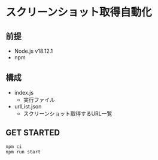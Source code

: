 # スクリーンショット取得自動化

## 前提

- Node.js v18.12.1
- npm

## 構成

- index.js
	- 実行ファイル
- urlList.json
	- スクリーンショット取得するURL一覧

## GET STARTED

```
npm ci
npm run start
```
